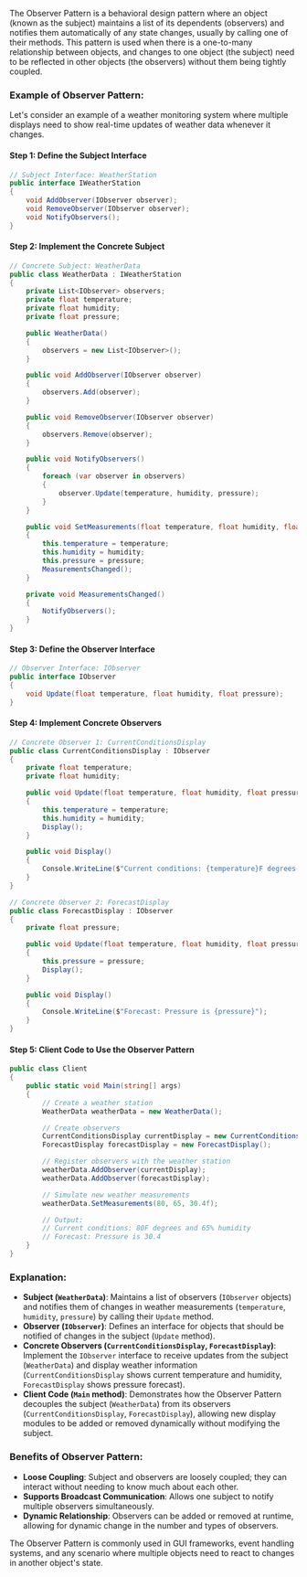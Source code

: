 The Observer Pattern is a behavioral design pattern where an object (known as the subject) maintains a list of its dependents (observers) and notifies them automatically of any state changes, usually by calling one of their methods. This pattern is used when there is a one-to-many relationship between objects, and changes to one object (the subject) need to be reflected in other objects (the observers) without them being tightly coupled.

### Example of Observer Pattern:

Let's consider an example of a weather monitoring system where multiple displays need to show real-time updates of weather data whenever it changes.

#### Step 1: Define the Subject Interface

```csharp
// Subject Interface: WeatherStation
public interface IWeatherStation
{
    void AddObserver(IObserver observer);
    void RemoveObserver(IObserver observer);
    void NotifyObservers();
}
```

#### Step 2: Implement the Concrete Subject

```csharp
// Concrete Subject: WeatherData
public class WeatherData : IWeatherStation
{
    private List<IObserver> observers;
    private float temperature;
    private float humidity;
    private float pressure;

    public WeatherData()
    {
        observers = new List<IObserver>();
    }

    public void AddObserver(IObserver observer)
    {
        observers.Add(observer);
    }

    public void RemoveObserver(IObserver observer)
    {
        observers.Remove(observer);
    }

    public void NotifyObservers()
    {
        foreach (var observer in observers)
        {
            observer.Update(temperature, humidity, pressure);
        }
    }

    public void SetMeasurements(float temperature, float humidity, float pressure)
    {
        this.temperature = temperature;
        this.humidity = humidity;
        this.pressure = pressure;
        MeasurementsChanged();
    }

    private void MeasurementsChanged()
    {
        NotifyObservers();
    }
}
```

#### Step 3: Define the Observer Interface

```csharp
// Observer Interface: IObserver
public interface IObserver
{
    void Update(float temperature, float humidity, float pressure);
}
```

#### Step 4: Implement Concrete Observers

```csharp
// Concrete Observer 1: CurrentConditionsDisplay
public class CurrentConditionsDisplay : IObserver
{
    private float temperature;
    private float humidity;

    public void Update(float temperature, float humidity, float pressure)
    {
        this.temperature = temperature;
        this.humidity = humidity;
        Display();
    }

    public void Display()
    {
        Console.WriteLine($"Current conditions: {temperature}F degrees and {humidity}% humidity");
    }
}

// Concrete Observer 2: ForecastDisplay
public class ForecastDisplay : IObserver
{
    private float pressure;

    public void Update(float temperature, float humidity, float pressure)
    {
        this.pressure = pressure;
        Display();
    }

    public void Display()
    {
        Console.WriteLine($"Forecast: Pressure is {pressure}");
    }
}
```

#### Step 5: Client Code to Use the Observer Pattern

```csharp
public class Client
{
    public static void Main(string[] args)
    {
        // Create a weather station
        WeatherData weatherData = new WeatherData();

        // Create observers
        CurrentConditionsDisplay currentDisplay = new CurrentConditionsDisplay();
        ForecastDisplay forecastDisplay = new ForecastDisplay();

        // Register observers with the weather station
        weatherData.AddObserver(currentDisplay);
        weatherData.AddObserver(forecastDisplay);

        // Simulate new weather measurements
        weatherData.SetMeasurements(80, 65, 30.4f);

        // Output:
        // Current conditions: 80F degrees and 65% humidity
        // Forecast: Pressure is 30.4
    }
}
```

### Explanation:

- **Subject (`WeatherData`)**: Maintains a list of observers (`IObserver` objects) and notifies them of changes in weather measurements (`temperature`, `humidity`, `pressure`) by calling their `Update` method.
- **Observer (`IObserver`)**: Defines an interface for objects that should be notified of changes in the subject (`Update` method).
- **Concrete Observers (`CurrentConditionsDisplay`, `ForecastDisplay`)**: Implement the `IObserver` interface to receive updates from the subject (`WeatherData`) and display weather information (`CurrentConditionsDisplay` shows current temperature and humidity, `ForecastDisplay` shows pressure forecast).
- **Client Code (`Main` method)**: Demonstrates how the Observer Pattern decouples the subject (`WeatherData`) from its observers (`CurrentConditionsDisplay`, `ForecastDisplay`), allowing new display modules to be added or removed dynamically without modifying the subject.

### Benefits of Observer Pattern:

- **Loose Coupling**: Subject and observers are loosely coupled; they can interact without needing to know much about each other.
- **Supports Broadcast Communication**: Allows one subject to notify multiple observers simultaneously.
- **Dynamic Relationship**: Observers can be added or removed at runtime, allowing for dynamic change in the number and types of observers.

The Observer Pattern is commonly used in GUI frameworks, event handling systems, and any scenario where multiple objects need to react to changes in another object's state.